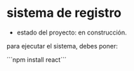 <h1> sistema de registro</h1>

- estado del proyecto: en construcción.

para ejecutar el sistema, debes poner: 

´´´npm install react´´´
